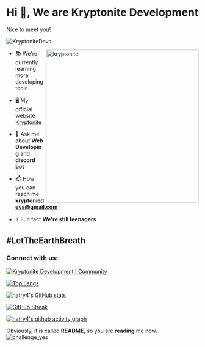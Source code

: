 <h1 align="center">Hi 👋, We are Kryptonite Development</h1>
<p style="display: center;">Nice to meet you!</p>

<p align="left"> <img src="https://komarev.com/ghpvc/?username=KryptoniteDevs&label=Profile%20views&color=04c757&style=flat" alt="KryptoniteDevs" /> </p>

<img align="right" alt="kryptonite" width="400" src="https://media.discordapp.net/attachments/961651241283371028/969072689811697784/Kryptoniteoption2.gif"/>

- 📚 We're currently learning more developing tools

- 🖥️ My official website [Kryptonite](https://kryptonite.tk)

- 💬 Ask me about **Web Developing** and **discord bot**

- 📫 How you can reach me **kryptoniedevs@gmail.com**

- ⚡ Fun fact **We're still teenagers**

## #LetTheEarthBreath

<h3 align="left">Connect with us:</h3>
<p align="left">
<a href="https://discord.gg/FuMnA4j3Mx" target="blank"><img align="center" src="https://img.icons8.com/color/48/discord-logo.png" alt="Kryptonite Development | Community"/></a>
</p>

[![Top Langs](https://github-readme-stats.vercel.app/api/top-langs/?username=KryptoniteDevs&layout=compact&langs_count=10&border_color=202020&border_radius=20)](https://github.com/anuraghazra/github-readme-stats)

[![hatry4's GitHub stats](https://github-readme-stats.vercel.app/api?username=KryptoniteDevs&show_icons=true&border_radius=20&title_color=42DE8D&icon_color=42DE8D&border_color=202020&theme=white)](https://github.com/anuraghazra/github-readme-stats)
<br/>

[![GitHub Streak](https://github-readme-streak-stats.herokuapp.com?user=KryptoniteDevs&hide_border=true&border_color=202020)](https://git.io/streak-stats)
<br/>

[![hatry4's github activity graph](https://activity-graph.herokuapp.com/graph?username=KryptoniteDevs&bg_color=ffffff&point=000&color=42DE8D&line=42DE8D&border_radius=20&border_color=202020)](https://github.com/Ashutosh00710/github-readme-activity-graph)

Obviously, it is called **README**, so you are **reading** me now.
![challenge_yes](https://i.alexflipnote.dev/4h93guy.png)

